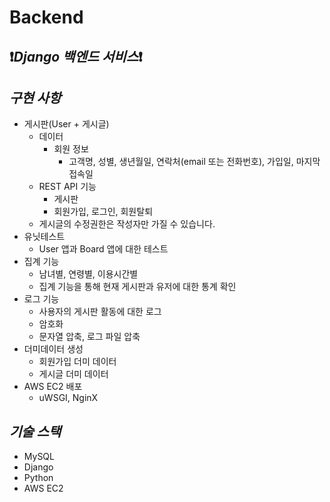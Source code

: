 # Backend
❗️*Django 백엔드 서비스*❗️
-----------------------

## *구현 사항*
- 게시판(User + 게시글)
    - 데이터
        - 회원 정보
            - 고객명, 성별, 생년월일, 연락처(email 또는 전화번호), 가입일, 마지막 접속일
    - REST API 기능
        - 게시판
        - 회원가입, 로그인, 회원탈퇴
    - 게시글의 수정권한은 작성자만 가질 수 있습니다.
- 유닛테스트
    - User 앱과 Board 앱에 대한 테스트
- 집계 기능
    - 남녀별, 연령별, 이용시간별
    - 집계 기능을 통해 현재 게시판과 유저에 대한 통계 확인
- 로그 기능
    - 사용자의 게시판 활동에 대한 로그
    - 암호화
    - 문자열 압축, 로그 파일 압축
- 더미데이터 생성
    - 회원가입 더미 데이터
    - 게시글 더미 데이터
- AWS EC2 배포
    - uWSGI, NginX 

## *기술 스택*
- MySQL
- Django
- Python
- AWS EC2
